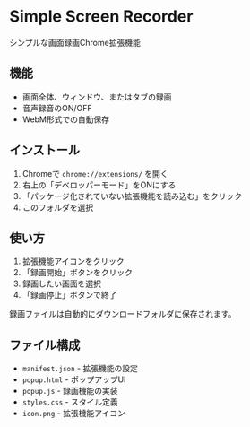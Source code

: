 # Simple Screen Recorder

シンプルな画面録画Chrome拡張機能

## 機能

- 画面全体、ウィンドウ、またはタブの録画
- 音声録音のON/OFF
- WebM形式での自動保存

## インストール

1. Chromeで `chrome://extensions/` を開く
2. 右上の「デベロッパーモード」をONにする
3. 「パッケージ化されていない拡張機能を読み込む」をクリック
4. このフォルダを選択

## 使い方

1. 拡張機能アイコンをクリック
2. 「録画開始」ボタンをクリック
3. 録画したい画面を選択
4. 「録画停止」ボタンで終了

録画ファイルは自動的にダウンロードフォルダに保存されます。

## ファイル構成

- `manifest.json` - 拡張機能の設定
- `popup.html` - ポップアップUI
- `popup.js` - 録画機能の実装
- `styles.css` - スタイル定義
- `icon.png` - 拡張機能アイコン
